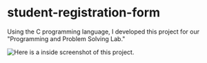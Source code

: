 # student-registration-form
Using the C programming language, I developed this project for our "Programming and Problem Solving Lab."

![Here is a inside screenshot of this project.](https://ibb.co/rdc0jWK)
